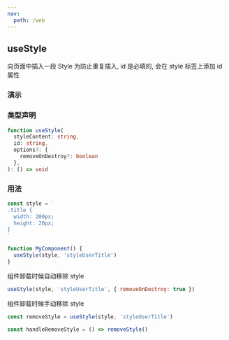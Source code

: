 ```yaml
---
nav:
  path: /web
---
```


## useStyle

向页面中插入一段 Style 为防止重复插入, id 是必填的, 会在 style 标签上添加 id 属性

### 演示

<code src="./demo.tsx"></code>

### 类型声明

```typescript
function useStyle(
  styleContent: string,
  id: string,
  options?: {
    removeOnDestroy?: boolean
  },
): () => void
```

### 用法

```javascript
const style = `
.title {
  width: 200px;
  height: 20px;
}
`

function MyComponent() {
  useStyle(style, 'styleUserTitle')
}
```

组件卸载时候自动移除 style

```javascript
useStyle(style, 'styleUserTitle', { removeOnDestroy: true })
```

组件卸载时候手动移除 style

```javascript
const removeStyle = useStyle(style, 'styleUserTitle')

const handleRemoveStyle = () => removeStyle()
```
